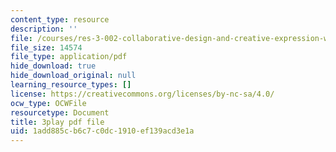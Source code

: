 ```yaml
---
content_type: resource
description: ''
file: /courses/res-3-002-collaborative-design-and-creative-expression-with-arduino-microcontrollers-january-iap-2017/1add885cb6c7c0dc1910ef139acd3e1a_WyEwjQt8gfQ.pdf
file_size: 14574
file_type: application/pdf
hide_download: true
hide_download_original: null
learning_resource_types: []
license: https://creativecommons.org/licenses/by-nc-sa/4.0/
ocw_type: OCWFile
resourcetype: Document
title: 3play pdf file
uid: 1add885c-b6c7-c0dc-1910-ef139acd3e1a
---
```

